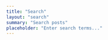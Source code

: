 ```yaml
---
title: "Search"
layout: "search"
summary: "Search posts"
placeholder: "Enter search terms..."
---
```

